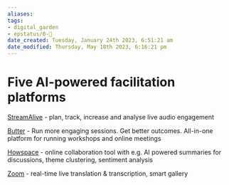 ```yaml
---
aliases: 
tags: 
- digital_garden
- epstatus/0-🌰
date_created: Tuesday, January 24th 2023, 6:51:21 am
date_modified: Thursday, May 18th 2023, 6:16:21 pm
---
```

# Five AI-powered facilitation platforms

[StreamAlive](https://www.streamalive.com/) - plan, track, increase and analyse live audio engagement

[Butter](https://www.butter.us/) - Run more engaging sessions. Get better outcomes. All-in-one platform for running workshops and online meetings

[Howspace](https://howspace.com/) - online collaboration tool with e.g. AI powered summaries for discussions, theme clustering, sentiment analysis

[Zoom](https://zoom.us/) - real-time live translation & transcription, smart gallery